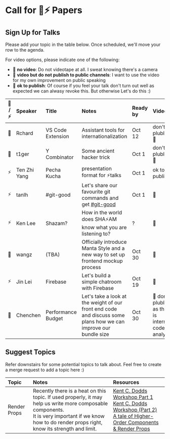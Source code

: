 # Call for ️🌚⚡️ Papers

## Sign Up for Talks

Please add your topic in the table below. Once scheduled, we'll move your row to the agenda.

For video options, please indicate one of the following:

- :see_no_evil: **no video**: Do not videotape at all. I sweat knowing there's a camera
- 🐒 **video but do not publish to public channels**: I want to use the video for my own improvement on public speaking
- 🦍 **ok to publish**: Of course if you feel your talk don't turn out well as expected we can alwasy revoke this. But otherwise Let's do this :)

| 🌚 / ⚡️ | Speaker      | Title        | Notes                                                                                                              | Ready by | Video                        |
| :------: | :----------- | :----------- | :----------------------------------------------------------------------------------------------------------------- | :------- | :--------------------------- |
|    🌚    | Rchard        | VS Code Extension | Assistant tools for internationalization                                                                   | Oct 12   | don't plublish :see_no_evil: |
|    🌚    | t1ger        | Y Combinator | Some ancient hacker trick                                                                                          | Oct 1    | don't plublish :see_no_evil: |
|   ⚡️    | Ten Zhi Yang | Pecha Kucha  | presentation format for ⚡️talks                                                                                   | Oct 1    | ok to publish                |
|   ⚡️    | tanlh        | #git-good    | Let's share our favourite git commands and get [#git-good](https://mattermost.garenanow.com/sea/channels/git-good) | Oct 1    | 🦍                           |
|   ⚡️    | Ken Lee      | Shazam?      | How in the world does SHA⚡️AM know what you are listening to?                                                     | ?        | 🦍                           |
|    🌚    | wangz        | (TBA)        | Officially introduce Manta Style and a new way to set up frontend mockup process                                   | Oct 30   | 🦍                           |
|   ⚡️    | Jin Lei      | Firebase      | Let's build a simple chatroom with Firebase                                                                        | Oct 19 | 🦍                           |
|   🌚    | Chenchen     | Performance Budget | Let's take a look at the weight of our front end code and discuss some plans how we can improve our bundle size | Oct 30 | 🐒  don't plublish as this is internal code analysis |

## Suggest Topics

Refer downstairs for some potential topics to talk about. Feel free to create a merge request to add a topic here :)

| Topic        | Notes                                                                                                                                                                                                        | Resources                                                                                                                                                                                                                                                                                                                      |
| :----------- | :----------------------------------------------------------------------------------------------------------------------------------------------------------------------------------------------------------- | :----------------------------------------------------------------------------------------------------------------------------------------------------------------------------------------------------------------------------------------------------------------------------------------------------------------------------- |
| Render Props | Recently there is a heat on this topic. If used properly, it may help us write more composable components. <br /> It is very important if we know how to do render props right, know its strength and limit. | [Kent C. Dodds Workshop Part 1](https://www.youtube.com/watch?v=SuzutbwjUp8&t=1514s) <br /> [Kent C. Dodds Workshop (Part 2)](https://www.youtube.com/watch?v=ubXtOROjILU) <br /> [A tale of Higher-Order Components & Render Props](https://medium.com/ingenious/a-tale-of-higher-order-components-render-props-a1ba47e8cfeb) |
